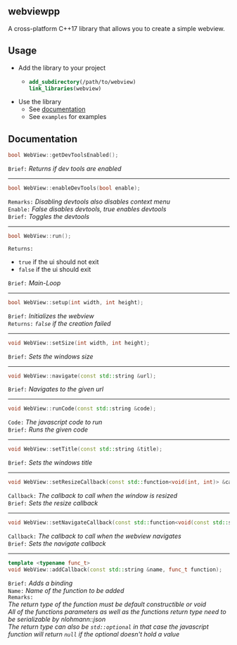 ## webviewpp
A cross-platform C++17 library that allows you to create a simple webview.

## Usage

- Add the library to your project
  - ```cmake
    add_subdirectory(/path/to/webview)
    link_libraries(webview)
    ```
- Use the library
  - See [documentation](#documentation)
  - See `examples` for examples

## Documentation

```cpp
bool WebView::getDevToolsEnabled();
```
`Brief:` <i>Returns if dev tools are enabled</i>

---
```cpp
bool WebView::enableDevTools(bool enable);
```
`Remarks:` <i>Disabling devtools also disables context menu</i>  
`Enable:` <i>False disables devtools, true enables devtools</i>  
`Brief:` <i>Toggles the devtools</i>  

---
```cpp
bool WebView::run();
```
`Returns:`
- `true` if the ui should not exit  
- `false` if the ui should exit
  
`Brief:` <i>Main-Loop</i>

---
```cpp
bool WebView::setup(int width, int height);
```
`Brief:` <i>Initializes the webview</i>  
`Returns:` <i>`false` if the creation failed</i>

---
```cpp
void WebView::setSize(int width, int height);
```
`Brief:` <i>Sets the windows size</i>

---
```cpp
void WebView::navigate(const std::string &url);
```
`Brief:` <i>Navigates to the given url</i>

---
```cpp
void WebView::runCode(const std::string &code);
```
`Code:` <i>The javascript code to run</i>  
`Brief:` <i>Runs the given code</i>

---
```cpp
void WebView::setTitle(const std::string &title);
```
`Brief:` <i>Sets the windows title</i>

---
```cpp
void WebView::setResizeCallback(const std::function<void(int, int)> &callback);
```
`Callback:` <i>The callback to call when the window is resized</i>  
`Brief:` <i>Sets the resize callback</i>

---
```cpp
void WebView::setNavigateCallback(const std::function<void(const std::string &)> &callback);
```
`Callback:` <i>The callback to call when the webview navigates</i>  
`Brief:` <i>Sets the navigate callback</i>

---
```cpp
template <typename func_t>
void WebView::addCallback(const std::string &name, func_t function);
```
`Brief:` <i>Adds a binding</i>  
`Name:` <i>Name of the function to be added</i>  
`Remarks:`   
<i>The return type of the function must be default constructible or void</i>  
<i>All of the functions parameters as well as the functions return type need to be serializable by nlohmann::json</i>  
<i>The return type can also be `std::optional` in that case the javascript function will return `null` if  the optional doesn't hold a value</i>
